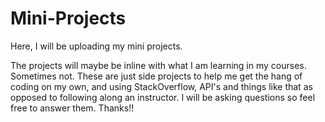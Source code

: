 # Mini-Projects
Here, I will be uploading my mini projects. 

The projects will maybe be inline with what I am learning in my courses. Sometimes not. These are just side projects to help me get the hang of coding on my own, and using StackOverflow, API's and things like that as opposed to following along an instructor. I will be asking questions so feel free to answer them. Thanks!!
